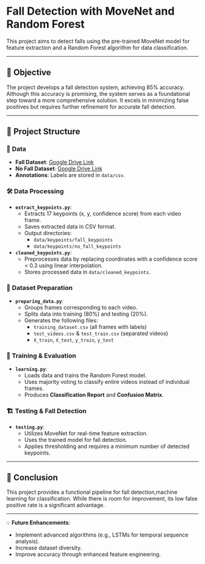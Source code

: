 
# Fall Detection with MoveNet and Random Forest

This project aims to detect falls using the pre-trained MoveNet model for feature extraction and a Random Forest algorithm for data classification.

---

## 🎯 Objective
The project develops a fall detection system, achieving 85% accuracy. Although this accuracy is promising, the system serves as a foundational step toward a more comprehensive solution. It excels in minimizing false positives but requires further refinement for accurate fall detection.

---

## 📂 Project Structure

### 🔹 Data
- **Fall Dataset**: [Google Drive Link](https://drive.google.com/drive/folders/1sXZ3oKdmdfrku2IpATMXC5SW3qEgaUE7?usp=drive_link)
- **No Fall Dataset**: [Google Drive Link](https://drive.google.com/drive/folders/1LXS3OBtgv3RFs3o7Br5TLXJOw4PAtv5y?usp=drive_link)
- **Annotations**: Labels are stored in `data/csv`.

### 🛠️ Data Processing
- **`extract_keypoints.py`**: 
  - Extracts 17 keypoints (x, y, confidence score) from each video frame.
  - Saves extracted data in CSV format.
  - Output directories:
    - `data/keypoints/fall_keypoints`
    - `data/keypoints/no_fall_keypoints`
- **`cleaned_keypoints.py`**: 
  - Preprocesses data by replacing coordinates with a confidence score < 0.3 using linear interpolation.
  - Stores processed data in `data/cleaned_keypoints`.

### 🔄 Dataset Preparation
- **`preparing_data.py`**: 
  - Groups frames corresponding to each video.
  - Splits data into training (80%) and testing (20%).
  - Generates the following files:
    - `training_dataset.csv` (all frames with labels)
    - `test_videos.csv` & `test_train.csv` (separated videos)
    - `X_train`, `X_test`, `y_train`, `y_test`

### 🧠 Training & Evaluation
- **`learning.py`**: 
  - Loads data and trains the Random Forest model.
  - Uses majority voting to classify entire videos instead of individual frames.
  - Produces **Classification Report** and **Confusion Matrix**.

### 🏗️ Testing & Fall Detection
- **`testing.py`**: 
  - Utilizes MoveNet for real-time feature extraction.
  - Uses the trained model for fall detection.
  - Applies thresholding and requires a minimum number of detected keypoints.

---

## 📌 Conclusion
This project provides a functional pipeline for fall detection,machine learning for classification. While there is room for improvement, its low false positive rate is a significant advantage.

---

💡 **Future Enhancements**:
- Implement advanced algorithms (e.g., LSTMs for temporal sequence analysis).
- Increase dataset diversity.
- Improve accuracy through enhanced feature engineering.
```

